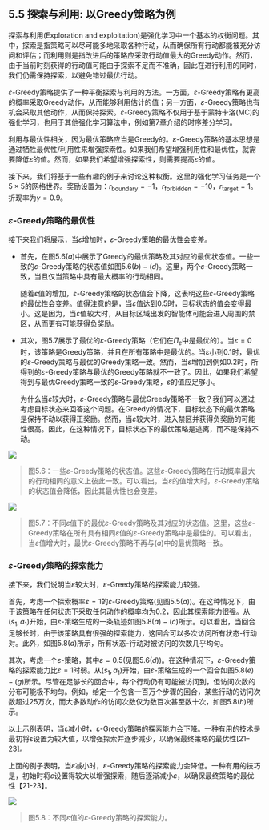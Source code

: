 ## 5.5 探索与利用: 以Greedy策略为例

探索与利用(Exploration and exploitation)是强化学习中一个基本的权衡问题。其中，探索是指策略可以尽可能多地采取各种行动，从而确保所有行动都能被充分访问和评估；而利用则是指改进后的策略应采取行动值最大的Greedy动作。然而，由于当前时刻获得的行动值可能由于探索不足而不准确，因此在进行利用的同时，我们仍需保持探索，以避免错过最优行动。

$\varepsilon$-Greedy策略提供了一种平衡探索与利用的方法。一方面，$\varepsilon$-Greedy策略有更高的概率采取Greedy动作，从而能够利用估计的值；另一方面，$\varepsilon$-Greedy策略也有机会采取其他动作，从而保持探索。$\varepsilon$-Greedy策略不仅用于基于蒙特卡洛(MC)的强化学习，也用于其他强化学习算法中，例如第$7$章介绍的时序差分学习。

利用与最优性相关，因为最优策略应当是Greedy的。$\varepsilon$-Greedy策略的基本思想是通过牺牲最优性/利用性来增强探索性。如果我们希望增强利用性和最优性，就需要降低$\varepsilon$的值。然而，如果我们希望增强探索性，则需要提高$\varepsilon$的值。

接下来，我们将基于一些有趣的例子来讨论这种权衡。这里的强化学习任务是一个$5\times 5$的网格世界。奖励设置为：$r_\text{boundary} = −1$，$r_\text{forbidden} = −10$，$r_\text{target} = 1$。折现率为$\gamma= 0.9$。

### $\varepsilon$-Greedy策略的最优性

接下来我们将展示，当$\varepsilon$增加时，$\varepsilon$-Greedy策略的最优性会变差。

- 首先，在图$5.6(a)$中展示了Greedy的最优策略及其对应的最优状态值。一些一致的$\varepsilon$-Greedy策略的状态值如图$5.6(b)-(d)$。这里，两个$\varepsilon$-Greedy策略一致，当且仅当策略中具有最大概率的行动相同。

    随着$\varepsilon$值的增加，$\varepsilon$-Greedy策略的状态值会下降，这表明这些$\varepsilon$-Greedy策略的最优性会变差。值得注意的是，当$\varepsilon$值达到$0.5$时，目标状态的值会变得最小。这是因为，当$\varepsilon$值较大时，从目标区域出发的智能体可能会进入周围的禁区，从而更有可能获得负奖励。

- 其次，图$5.7$展示了最优的$\varepsilon$-Greedy策略（它们在$\Pi_\varepsilon$中是最优的）。当$\varepsilon=0$时，该策略是Greedy策略，并且在所有策略中是最优的。当$\varepsilon$小到$0.1$时，最优的$\varepsilon$-Greedy策略与最优的Greedy策略一致。然而，当$\varepsilon$增加到例如$0.2$时，所得到的$\varepsilon$-Greedy策略与最优的Greedy策略就不一致了。因此，如果我们希望得到与最优Greedy策略一致的$\varepsilon$-Greedy策略，$\varepsilon$的值应足够小。

    为什么当$\varepsilon$较大时，$\varepsilon$-Greedy策略与最优Greedy策略不一致？我们可以通过考虑目标状态来回答这个问题。在Greedy的情况下，目标状态下的最优策略是保持不动以获得正奖励。然而，当$\varepsilon$较大时，进入禁区并获得负奖励的可能性很高。因此，在这种情况下，目标状态下的最优策略是逃离，而不是保持不动。

 ![](../img/05/6.png)
 > 图$5.6$：一些$\varepsilon$-Greedy策略的状态值。这些$\varepsilon$-Greedy策略在行动概率最大的行动相同的意义上彼此一致。可以看出，当$\varepsilon$的值增大时，$\varepsilon$-Greedy策略的状态值会降低，因此其最优性也会变差。

 ![](../img/05/7.png)
 > 图$5.7$：不同$\varepsilon$值下的最优$\varepsilon$-Greedy策略及其对应的状态值。这里，这些$\varepsilon$-Greedy策略在所有具有相同$\varepsilon$值的$\varepsilon$-Greedy策略中是最佳的。可以看出，当$\varepsilon$值增大时，最优$\varepsilon$-Greedy策略不再与$(a)$中的最优策略一致。

### $\varepsilon$-Greedy策略的探索能力

接下来，我们说明当$\varepsilon$较大时，$\varepsilon$-Greedy策略的探索能力较强。

首先，考虑一个探索概率$\varepsilon=1$的$\varepsilon$-Greedy策略(见图$5.5(a)$)。在这种情况下，由于该策略在任何状态下采取任何动作的概率均为$0.2$，因此其探索能力很强。从$(s_1,a_1)$开始，由$\varepsilon$-策略生成的一条轨迹如图$5.8(a)-(c)$所示。可以看出，当回合足够长时，由于该策略具有很强的探索能力，这回合可以多次访问所有状态-行动对。此外，如图$5.8(d)$所示，所有状态-行动对被访问的次数几乎均匀。

其次，考虑一个$\varepsilon$-策略，其中$\varepsilon=0.5$(见图$5.6(d)$)。在这种情况下，$\varepsilon$-Greedy策略的探索能力比$\varepsilon = 1$时弱。从$(s_1, a_1)$开始，由$\varepsilon$-策略生成的一个回合如图$5.8(e)-(g)$所示。尽管在足够长的回合中，每个行动仍有可能被访问到，但访问次数的分布可能极不均匀。例如，给定一个包含一百万个步骤的回合，某些行动的访问次数超过$25$万次，而大多数动作的访问次数仅为数百次甚至数十次，如图$5.8(h)$所示。

以上示例表明，当ε减小时，ε-Greedy策略的探索能力会下降。一种有用的技术是最初将ε设置为较大值，以增强探索并逐步减少，以确保最终策略的最优性[21–23]。

上面的例子表明，当$\varepsilon$减小时，$\varepsilon$-Greedy策略的探索能力会降低。一种有用的技巧是，初始时将$\varepsilon$设置得较大以增强探索，随后逐渐减小$\varepsilon$，以确保最终策略的最优性【21-23】。

 ![](../img/05/8.png)
 > 图$5.8$：不同$\varepsilon$值的$\varepsilon$-Greedy策略的探索能力。